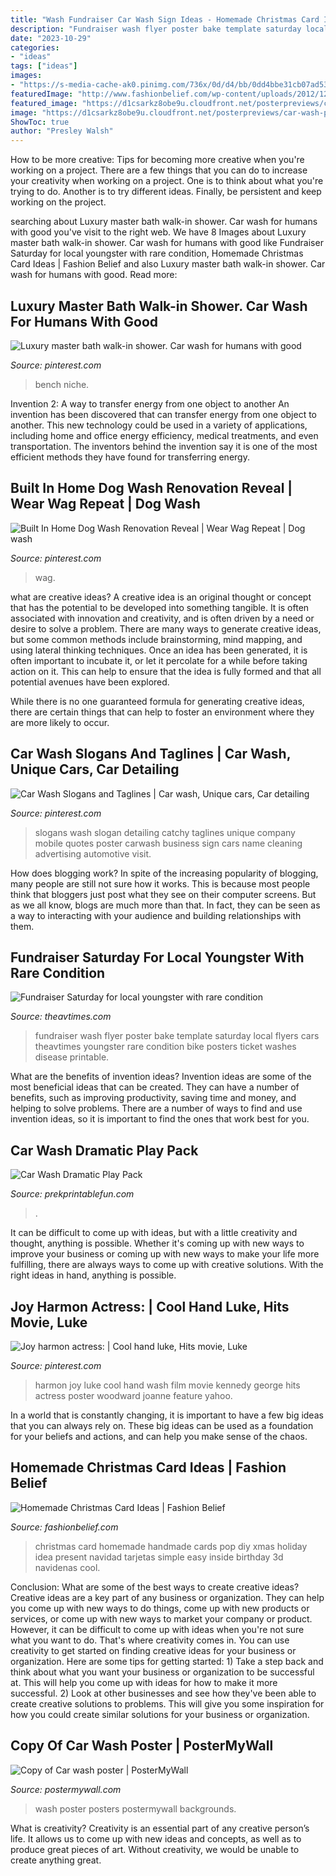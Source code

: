 ```yaml
---
title: "Wash Fundraiser Car Wash Sign Ideas - Homemade Christmas Card Ideas"
description: "Fundraiser wash flyer poster bake template saturday local flyers cars theavtimes youngster rare condition bike posters ticket washes disease printable"
date: "2023-10-29"
categories:
- "ideas"
tags: ["ideas"]
images:
- "https://s-media-cache-ak0.pinimg.com/736x/0d/d4/bb/0dd4bbe31cb07ad53db4a2277980f490.jpg"
featuredImage: "http://www.fashionbelief.com/wp-content/uploads/2012/12/Homemade-Christmas-Card-Ideas.jpg"
featured_image: "https://d1csarkz8obe9u.cloudfront.net/posterpreviews/car-wash-poster-template-a64c6cd1e05f59316814d70c6c1a58fe_screen.jpg?ts=1561688560"
image: "https://d1csarkz8obe9u.cloudfront.net/posterpreviews/car-wash-poster-template-a64c6cd1e05f59316814d70c6c1a58fe_screen.jpg?ts=1561688560"
ShowToc: true
author: "Presley Walsh"
---
```



How to be more creative: Tips for becoming more creative when you're working on a project.
There are a few things that you can do to increase your creativity when working on a project. One is to think about what you're trying to do. Another is to try different ideas. Finally, be persistent and keep working on the project.

	

		
searching about Luxury master bath walk-in shower. Car wash for humans with good you've visit to the right web. We have 8 Images about Luxury master bath walk-in shower. Car wash for humans with good like Fundraiser Saturday for local youngster with rare condition, Homemade Christmas Card Ideas | Fashion Belief and also Luxury master bath walk-in shower. Car wash for humans with good. Read more:
		
    
## Luxury Master Bath Walk-in Shower. Car Wash For Humans With Good

<img loading=lazy src="https://s-media-cache-ak0.pinimg.com/736x/0d/d4/bb/0dd4bbe31cb07ad53db4a2277980f490.jpg" onerror="this.onerror=null;this.src='https://tse4.mm.bing.net/th?id=OIP.Nh34xCuoNCLzE0QOJgmhRwHaJz&amp;pid=15.1';" alt="Luxury master bath walk-in shower. Car wash for humans with good">

_Source: pinterest.com_

>bench niche. 

	

Invention 2: A way to transfer energy from one object to another
An invention has been discovered that can transfer energy from one object to another. This new technology could be used in a variety of applications, including home and office energy efficiency, medical treatments, and even transportation. The inventors behind the invention say it is one of the most efficient methods they have found for transferring energy.

    
## Built In Home Dog Wash Renovation Reveal | Wear Wag Repeat | Dog Wash

<img loading=lazy src="https://i.pinimg.com/originals/0c/75/4d/0c754d82e90f962b7477feba23e33494.jpg" onerror="this.onerror=null;this.src='https://tse4.mm.bing.net/th?id=OIP.qTDzMikC5jzKgQJrNyArpQHaNK&amp;pid=15.1';" alt="Built In Home Dog Wash Renovation Reveal | Wear Wag Repeat | Dog wash">

_Source: pinterest.com_

>wag. 

	

what are creative ideas?
A creative idea is an original thought or concept that has the potential to be developed into something tangible. It is often associated with innovation and creativity, and is often driven by a need or desire to solve a problem.
There are many ways to generate creative ideas, but some common methods include brainstorming, mind mapping, and using lateral thinking techniques. Once an idea has been generated, it is often important to incubate it, or let it percolate for a while before taking action on it. This can help to ensure that the idea is fully formed and that all potential avenues have been explored.

While there is no one guaranteed formula for generating creative ideas, there are certain things that can help to foster an environment where they are more likely to occur.

    
## Car Wash Slogans And Taglines | Car Wash, Unique Cars, Car Detailing

<img loading=lazy src="https://i.pinimg.com/736x/30/89/24/308924d961b776ec47bf33768fdfe5fb.jpg" onerror="this.onerror=null;this.src='https://tse4.mm.bing.net/th?id=OIP.GMH72hQcnsj76g2d7o2oIwHaLD&amp;pid=15.1';" alt="Car Wash Slogans and Taglines | Car wash, Unique cars, Car detailing">

_Source: pinterest.com_

>slogans wash slogan detailing catchy taglines unique company mobile quotes poster carwash business sign cars name cleaning advertising automotive visit. 

	

How does blogging work?
In spite of the increasing popularity of blogging, many people are still not sure how it works. This is because most people think that bloggers just post what they see on their computer screens. But as we all know, blogs are much more than that. In fact, they can be seen as a way to interacting with your audience and building relationships with them.

    
## Fundraiser Saturday For Local Youngster With Rare Condition

<img loading=lazy src="http://theavtimes.com/wp-content/uploads/2014/07/Anneliese-vs.-Blounts-Disease-Car-Wash-fundraiser-flyer.jpg" onerror="this.onerror=null;this.src='https://tse2.mm.bing.net/th?id=OIP.ptzyu1hqZtrUZSw65rJtxQHaKh&amp;pid=15.1';" alt="Fundraiser Saturday for local youngster with rare condition">

_Source: theavtimes.com_

>fundraiser wash flyer poster bake template saturday local flyers cars theavtimes youngster rare condition bike posters ticket washes disease printable. 

	

What are the benefits of invention ideas?
Invention ideas are some of the most beneficial ideas that can be created. They can have a number of benefits, such as improving productivity, saving time and money, and helping to solve problems. There are a number of ways to find and use invention ideas, so it is important to find the ones that work best for you.

    
## Car Wash Dramatic Play Pack

<img loading=lazy src="https://www.prekprintablefun.com/uploads/5/2/9/7/5297512/s656320915217186071_p387_i4_w1536.jpeg" onerror="this.onerror=null;this.src='https://tse1.mm.bing.net/th?id=OIP.gtyMp2tBSBjcsbFddoIyOwHaJ4&amp;pid=15.1';" alt="Car Wash Dramatic Play Pack">

_Source: prekprintablefun.com_

>. 

	

It can be difficult to come up with ideas, but with a little creativity and thought, anything is possible. Whether it's coming up with new ways to improve your business or coming up with new ways to make your life more fulfilling, there are always ways to come up with creative solutions. With the right ideas in hand, anything is possible.

    
## Joy Harmon Actress: | Cool Hand Luke, Hits Movie, Luke

<img loading=lazy src="https://i.pinimg.com/originals/2f/ff/84/2fff842e06bb06be7f915a90e4472154.jpg" onerror="this.onerror=null;this.src='https://tse4.mm.bing.net/th?id=OIP.FBcCtj7RpYvBB2Pl1kUQ8AAAAA&amp;pid=15.1';" alt="Joy harmon actress: | Cool hand luke, Hits movie, Luke">

_Source: pinterest.com_

>harmon joy luke cool hand wash film movie kennedy george hits actress poster woodward joanne feature yahoo. 

	

In a world that is constantly changing, it is important to have a few big ideas that you can always rely on. These big ideas can be used as a foundation for your beliefs and actions, and can help you make sense of the chaos.

    
## Homemade Christmas Card Ideas | Fashion Belief

<img loading=lazy src="http://www.fashionbelief.com/wp-content/uploads/2012/12/Homemade-Christmas-Card-Ideas.jpg" onerror="this.onerror=null;this.src='https://tse3.mm.bing.net/th?id=OIP.xS9OuoLRJFSPP4E-YMgFlgHaJL&amp;pid=15.1';" alt="Homemade Christmas Card Ideas | Fashion Belief">

_Source: fashionbelief.com_

>christmas card homemade handmade cards pop diy xmas holiday idea present navidad tarjetas simple easy inside birthday 3d navidenas cool. 

	

Conclusion: What are some of the best ways to create creative ideas?
Creative ideas are a key part of any business or organization. They can help you come up with new ways to do things, come up with new products or services, or come up with new ways to market your company or product. However, it can be difficult to come up with ideas when you're not sure what you want to do. That's where creativity comes in. You can use creativity to get started on finding creative ideas for your business or organization. Here are some tips for getting started: 1) Take a step back and think about what you want your business or organization to be successful at. This will help you come up with ideas for how to make it more successful. 2) Look at other businesses and see how they've been able to create creative solutions to problems. This will give you some inspiration for how you could create similar solutions for your business or organization.

    
## Copy Of Car Wash Poster | PosterMyWall

<img loading=lazy src="https://d1csarkz8obe9u.cloudfront.net/posterpreviews/car-wash-poster-template-a64c6cd1e05f59316814d70c6c1a58fe_screen.jpg?ts=1561688560" onerror="this.onerror=null;this.src='https://tse1.mm.bing.net/th?id=OIP.ZjYOZ69066jTV-QgLeOWqwAAAA&amp;pid=15.1';" alt="Copy of Car wash poster | PosterMyWall">

_Source: postermywall.com_

>wash poster posters postermywall backgrounds. 

	

What is creativity?
Creativity is an essential part of any creative person’s life. It allows us to come up with new ideas and concepts, as well as to produce great pieces of art. Without creativity, we would be unable to create anything great.

